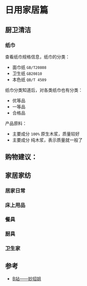 # 日用家居篇

## 厨卫清洁

### 纸巾

查看纸巾规格信息，纸巾的分类：
- 面巾纸 `GB/T20808`
- 卫生纸 `GB20810`
- 本色纸 `QB/T 4509`

纸巾分类知道后，对各类纸巾也有分类：
- 优等品
- 一等品
- 合格品

产品原料：
- 主要成分 `100%` 原生木浆，质量较好
- 主要成分 纯木浆，表示质量就一般了

购物建议：
- 

## 家居家纺

### 居家日常

### 床上用品

### 餐具

### 厨具

### 卫生家

## 参考

- [B站——妙招姐](https://space.bilibili.com/287051252)